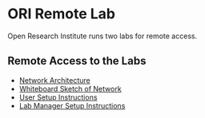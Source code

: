 # ORI Remote Lab

Open Research Institute runs two labs for remote access.

## Remote Access to the Labs

* [Network Architecture](ORI-Labs-Network-Architecture.md)
* [Whiteboard Sketch of Network](Labs-Network-Whiteboard.jpg)
* [User Setup Instructions](ORI-Lab-User-Setup.md)
* [Lab Manager Setup Instructions](ORI-New-User-Setup.md)
